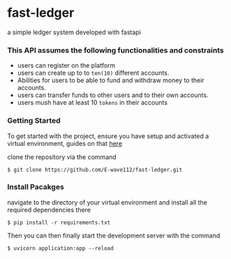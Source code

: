 # fast-ledger
a simple ledger system developed with fastapi

### This API assumes the following functionalities and constraints
- users can register on the platform
- users can create up to to ```ten(10)``` different accounts.
- Abilities for users to be able to fund and withdraw money to their accounts.
- users can transfer funds to other users and to their own accounts.
- users mush have at least 10 ```tokens``` in their accounts

### Getting Started 
To get started with the project, ensure you have setup and activated a virtual environment, guides on that [here](https://realpython.com/python-virtual-environments-a-primer/)

clone the repository via the command

```
$ git clone https://github.com/E-wave112/fast-ledger.git
```

### Install Pacakges
navigate to the directory of your virtual environment and install all the required dependencies there

```
$ pip install -r requirements.txt

```

Then you can then finally start the development server with the command

```
$ uvicorn application:app --reload

```

